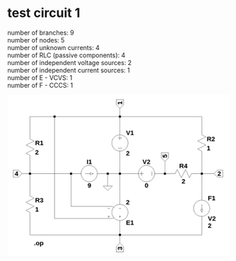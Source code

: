 # test circuit 1  
number of branches: 9  
number of nodes: 5  
number of unknown currents: 4  
number of RLC (passive components): 4  
number of independent voltage sources: 2  
number of independent current sources: 1  
number of E - VCVS: 1  
number of F - CCCS: 1  

<img src="test_1.png" width="700"> 

